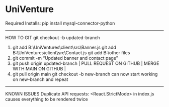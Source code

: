 # UniVenture

Required Installs:
pip install mysql-connector-python

-----------------------------------------------------------------

HOW TO GIT
git checkout -b updated-branch
1. git add B:\UniVentures\client\src\Banner.js
   git add B:\UniVentures\client\src\Contact.js
   git add B:\other files
2. git commit -m “Updated banner and contact page”
3. git push origin updated-branch
|
PULL REQUEST ON GITHUB
|
MERGE WITH MAIN ON GITHUB
|
4. git pull origin main
git checkout -b new-branch
can now start working on new-branch and repeat

------------------------------------------------------------------

KNOWN ISSUES
Duplicate API requests:
    <React.StrictMode> in index.js causes everything to be rendered twice
    
